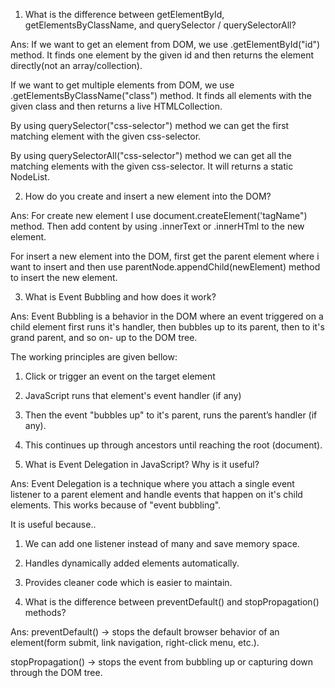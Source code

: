 1. What is the difference between getElementById, getElementsByClassName, and querySelector / querySelectorAll?

Ans: If we want to get an element from DOM,
we use .getElementById("id") method.
It finds one element by the given id and then returns the element directly(not an array/collection).

If we want to get multiple elements from DOM,
we use .getElementsByClassName("class") method.
It finds all elements with the given class and then returns a live HTMLCollection.

By using querySelector("css-selector") method we can get the first matching element with the given css-selector.

By using querySelectorAll("css-selector") method we can get all the matching elements with the given css-selector.
It will returns a static NodeList.

2. How do you create and insert a new element into the DOM?

Ans: For create new element I use document.createElement('tagName")
method. Then add content by using .innerText or .innerHTml to the new element.

For insert a new element into the DOM, first get the parent element where i want to insert and then use parentNode.appendChild(newElement) method to insert the new element.

3. What is Event Bubbling and how does it work?

Ans: Event Bubbling is a behavior in the DOM where an event triggered on a child element first runs it's handler, then bubbles up to its parent, then to it's grand parent, and so on- up to the DOM tree.

The working principles are given bellow:

1.  Click or trigger an event on the target element
2.  JavaScript runs that element's event handler (if any)
3.  Then the event "bubbles up" to it's parent, runs the parent’s handler (if any).
4.  This continues up through ancestors until reaching the root (document).

5.  What is Event Delegation in JavaScript? Why is it useful?

Ans: Event Delegation is a technique where you attach a single event listener to a parent element and handle events that happen on it's child elements.
This works because of "event bubbling".

It is useful because..

1. We can add one listener instead of many and save memory space.
2. Handles dynamically added elements automatically.
3. Provides cleaner code which is easier to maintain.

4. What is the difference between preventDefault() and stopPropagation() methods?

Ans: preventDefault() → stops the default browser behavior of an element(form submit, link navigation, right-click menu, etc.).

stopPropagation() → stops the event from bubbling up or capturing down through the DOM tree.
